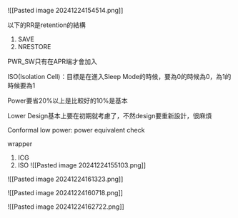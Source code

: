 ![[Pasted image 20241224154514.png]]

以下的RR是retention的結構
1. SAVE
2. NRESTORE

PWR_SW只有在APR端才會加入

ISO(Isolation Cell)：目標是在進入Sleep Mode的時候，要為0的時候為0，為1的時候要為1

Power要省20%以上是比較好的10%是基本

Lower Design基本上要在初期就考慮了，不然design要重新設計，很麻煩

Conformal low power: power equivalent check

wrapper
1. ICG
2. ISO
![[Pasted image 20241224155103.png]]

![[Pasted image 20241224161323.png]]

![[Pasted image 20241224160718.png]]

![[Pasted image 20241224162722.png]]